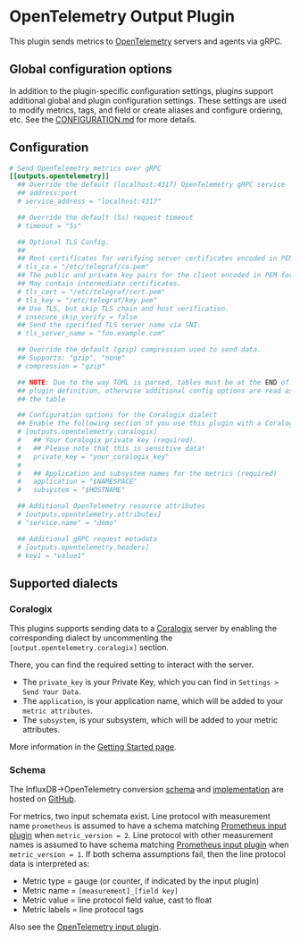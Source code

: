 # OpenTelemetry Output Plugin

This plugin sends metrics to [OpenTelemetry](https://opentelemetry.io) servers
and agents via gRPC.

## Global configuration options <!-- @/docs/includes/plugin_config.md -->

In addition to the plugin-specific configuration settings, plugins support
additional global and plugin configuration settings. These settings are used to
modify metrics, tags, and field or create aliases and configure ordering, etc.
See the [CONFIGURATION.md][CONFIGURATION.md] for more details.

[CONFIGURATION.md]: ../../../docs/CONFIGURATION.md#plugins

## Configuration

```toml @sample.conf
# Send OpenTelemetry metrics over gRPC
[[outputs.opentelemetry]]
  ## Override the default (localhost:4317) OpenTelemetry gRPC service
  ## address:port
  # service_address = "localhost:4317"

  ## Override the default (5s) request timeout
  # timeout = "5s"

  ## Optional TLS Config.
  ##
  ## Root certificates for verifying server certificates encoded in PEM format.
  # tls_ca = "/etc/telegraf/ca.pem"
  ## The public and private key pairs for the client encoded in PEM format.
  ## May contain intermediate certificates.
  # tls_cert = "/etc/telegraf/cert.pem"
  # tls_key = "/etc/telegraf/key.pem"
  ## Use TLS, but skip TLS chain and host verification.
  # insecure_skip_verify = false
  ## Send the specified TLS server name via SNI.
  # tls_server_name = "foo.example.com"

  ## Override the default (gzip) compression used to send data.
  ## Supports: "gzip", "none"
  # compression = "gzip"

  ## NOTE: Due to the way TOML is parsed, tables must be at the END of the
  ## plugin definition, otherwise additional config options are read as part of
  ## the table

  ## Configuration options for the Coralogix dialect
  ## Enable the following section of you use this plugin with a Coralogix endpoint
  # [outputs.opentelemetry.coralogix]
  #   ## Your Coralogix private key (required).
  #   ## Please note that this is sensitive data!
  #   private_key = "your_coralogix_key"
  #
  #   ## Application and subsystem names for the metrics (required)
  #   application = "$NAMESPACE"
  #   subsystem = "$HOSTNAME"

  ## Additional OpenTelemetry resource attributes
  # [outputs.opentelemetry.attributes]
  # "service.name" = "demo"

  ## Additional gRPC request metadata
  # [outputs.opentelemetry.headers]
  # key1 = "value1"
```

## Supported dialects

### Coralogix

This plugins supports sending data to a [Coralogix](https://coralogix.com)
server by enabling the corresponding dialect by uncommenting
the `[output.opentelemetry.coralogix]` section.

There, you can find the required setting to interact with the server.

- The `private_key` is your Private Key, which you can find in
  `Settings > Send Your Data`.
- The `application`, is your application name, which will be added to your
  `metric attributes`.
- The `subsystem`, is your subsystem, which will be added to your metric
  attributes.

More information in the
[Getting Started page](https://coralogix.com/docs/guide-first-steps-coralogix/).

### Schema

The InfluxDB->OpenTelemetry conversion [schema][] and [implementation][] are
hosted on [GitHub][repo].

For metrics, two input schemata exist.  Line protocol with measurement name
`prometheus` is assumed to have a schema matching [Prometheus input
plugin](../../inputs/prometheus/README.md) when `metric_version = 2`.  Line
protocol with other measurement names is assumed to have schema matching
[Prometheus input plugin](../../inputs/prometheus/README.md) when
`metric_version = 1`.  If both schema assumptions fail, then the line protocol
data is interpreted as:

- Metric type = gauge (or counter, if indicated by the input plugin)
- Metric name = `[measurement]_[field key]`
- Metric value = line protocol field value, cast to float
- Metric labels = line protocol tags

Also see the [OpenTelemetry input plugin](../../inputs/opentelemetry/README.md).

[schema]: https://github.com/influxdata/influxdb-observability/blob/main/docs/index.md
[implementation]: https://github.com/influxdata/influxdb-observability/tree/main/influx2otel
[repo]: https://github.com/influxdata/influxdb-observability
